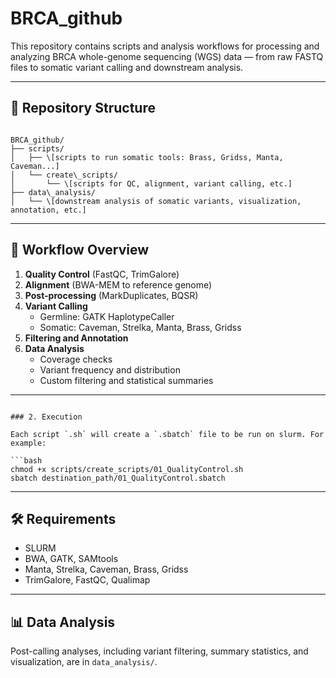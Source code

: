 # BRCA_github

This repository contains scripts and analysis workflows for processing and analyzing BRCA whole-genome sequencing (WGS) data — from raw FASTQ files to somatic variant calling and downstream analysis.

---

## 📁 Repository Structure

```

BRCA_github/
├── scripts/
│   ├── \[scripts to run somatic tools: Brass, Gridss, Manta, Caveman...]
│   └── create\_scripts/
│       └── \[scripts for QC, alignment, variant calling, etc.]
├── data\_analysis/
│   └── \[downstream analysis of somatic variants, visualization, annotation, etc.]

````

---

## 🔬 Workflow Overview

1. **Quality Control** (FastQC, TrimGalore)
2. **Alignment** (BWA-MEM to reference genome)
3. **Post-processing** (MarkDuplicates, BQSR)
4. **Variant Calling**
   - Germline: GATK HaplotypeCaller
   - Somatic: Caveman, Strelka, Manta, Brass, Gridss
5. **Filtering and Annotation**
6. **Data Analysis**
   - Coverage checks
   - Variant frequency and distribution
   - Custom filtering and statistical summaries

---
```

### 2. Execution

Each script `.sh` will create a `.sbatch` file to be run on slurm. For example:

```bash
chmod +x scripts/create_scripts/01_QualityControl.sh
sbatch destination_path/01_QualityControl.sbatch
```

---

## 🛠 Requirements

* SLURM
* BWA, GATK, SAMtools
* Manta, Strelka, Caveman, Brass, Gridss
* TrimGalore, FastQC, Qualimap

---

## 📊 Data Analysis

Post-calling analyses, including variant filtering, summary statistics, and visualization, are in `data_analysis/`.

